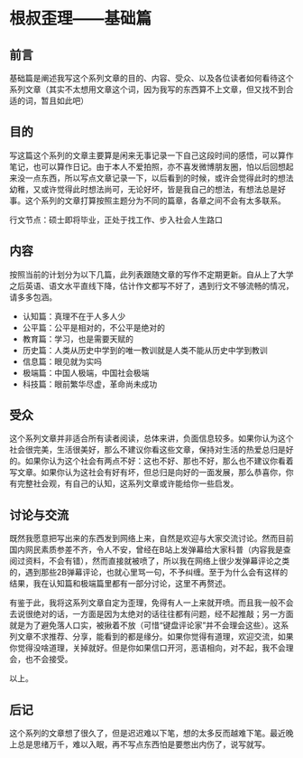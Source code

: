 # 根叔歪理——基础篇

## 前言

基础篇是阐述我写这个系列文章的目的、内容、受众、以及各位读者如何看待这个系列文章（其实不太想用文章这个词，因为我写的东西算不上文章，但又找不到合适的词，暂且如此吧）

## 目的

写这篇这个系列的文章主要算是闲来无事记录一下自己这段时间的感悟，可以算作笔记，也可以算作日记。由于本人不爱拍照，亦不喜发微博朋友圈，怕以后回想起来没一点东西，所以写点文章记录一下，以后看到的时候，或许会觉得此时的想法幼稚，又或许觉得此时想法尚可，无论好坏，皆是我自己的想法，有想法总是好事。这个系列的文章打算按照主题分为不同的篇章，各章之间不会有太多联系。

行文节点：硕士即将毕业，正处于找工作、步入社会人生路口

## 内容

按照当前的计划分为以下几篇，此列表跟随文章的写作不定期更新。自从上了大学之后英语、语文水平直线下降，估计作文都写不好了，遇到行文不够流畅的情况，请多多包涵。

- 认知篇：真理不在于人多人少
- 公平篇：公平是相对的，不公平是绝对的
- 教育篇：学习，也是需要天赋的
- 历史篇：人类从历史中学到的唯一教训就是人类不能从历史中学到教训
- 信息篇：眼见就为实吗
- 极端篇：中国人极端，中国社会极端
- 科技篇：眼前繁华尽虚，革命尚未成功

## 受众

这个系列文章并非适合所有读者阅读，总体来讲，负面信息较多。如果你认为这个社会很完美，生活很美好，那么不建议你看这些文章，保持对生活的热爱总归是好的。如果你认为这个社会有两点不好：这也不好、那也不好，那么也不建议你看着写文章。如果你认为这社会有好有坏，但总归是向好的一面发展，那么恭喜你，你有完整社会观，有自己的认知，这系列文章或许能给你一些启发。

## 讨论与交流

既然我愿意把写出来的东西发到网络上来，自然是欢迎与大家交流讨论。然而目前国内网民素质参差不齐，令人不安，曾经在B站上发弹幕给大家科普（内容我是查阅过资料，不会有错），然而直接就被喷了，所以我在网络上很少发弹幕评论之类的，遇到那些2B弹幕评论，也就心里骂一句，不予纠缠。至于为什么会有这样的结果，我在认知篇和极端篇里都有一部分讨论，这里不再赘述。

有鉴于此，我将这系列文章自定为歪理，免得有人一上来就开喷。而且我一般不会去说很绝对的话，一方面是因为太绝对的话往往都有问题，经不起推敲；另一方面就是为了避免落人口实，被揪着不放（可惜“键盘评论家”并不会理会这些）。这系列文章不求推荐、分享，能看到的都是缘分。如果你觉得有道理，欢迎交流，如果你觉得没啥道理，关掉就好。但是你如果信口开河，恶语相向，对不起，我不会理会，也不会接受。

以上。

## 后记

这个系列的文章想了很久了，但是迟迟难以下笔，想的太多反而越难下笔。最近晚上总是思绪万千，难以入眠，再不写点东西怕是要憋出内伤了，说写就写。
